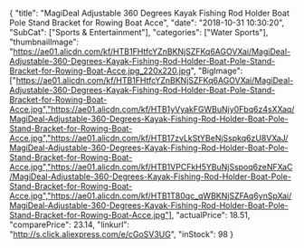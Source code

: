 {
	"title": "MagiDeal Adjustable 360 Degrees Kayak Fishing Rod Holder Boat Pole Stand Bracket for Rowing Boat Acce",
	"date": "2018-10-31 10:30:20",
	"SubCat": ["Sports & Entertainment"],
	"categories": ["Water Sports"],
	"thumbnailImage": "https://ae01.alicdn.com/kf/HTB1FHtfcYZnBKNjSZFKq6AGOVXai/MagiDeal-Adjustable-360-Degrees-Kayak-Fishing-Rod-Holder-Boat-Pole-Stand-Bracket-for-Rowing-Boat-Acce.jpg_220x220.jpg",
	"BigImage": ["https://ae01.alicdn.com/kf/HTB1FHtfcYZnBKNjSZFKq6AGOVXai/MagiDeal-Adjustable-360-Degrees-Kayak-Fishing-Rod-Holder-Boat-Pole-Stand-Bracket-for-Rowing-Boat-Acce.jpg","https://ae01.alicdn.com/kf/HTB1yVyakFGWBuNjy0Fbq6z4sXXaq/MagiDeal-Adjustable-360-Degrees-Kayak-Fishing-Rod-Holder-Boat-Pole-Stand-Bracket-for-Rowing-Boat-Acce.jpg","https://ae01.alicdn.com/kf/HTB17zvLkStYBeNjSspkq6zU8VXaJ/MagiDeal-Adjustable-360-Degrees-Kayak-Fishing-Rod-Holder-Boat-Pole-Stand-Bracket-for-Rowing-Boat-Acce.jpg","https://ae01.alicdn.com/kf/HTB1VPCFkH5YBuNjSspoq6zeNFXaC/MagiDeal-Adjustable-360-Degrees-Kayak-Fishing-Rod-Holder-Boat-Pole-Stand-Bracket-for-Rowing-Boat-Acce.jpg","https://ae01.alicdn.com/kf/HTB1T80qc_qWBKNjSZFAq6ynSpXai/MagiDeal-Adjustable-360-Degrees-Kayak-Fishing-Rod-Holder-Boat-Pole-Stand-Bracket-for-Rowing-Boat-Acce.jpg"],
	"actualPrice": 18.51,
	"comparePrice": 23.14,
	"linkurl": "http://s.click.aliexpress.com/e/cGoSV3UG",
	"inStock": 98
}
